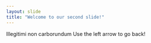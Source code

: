 ```yaml
---
layout: slide
title: "Welcome to our second slide!"
---
```

Illegitimi non carborundum
Use the left arrow to go back!
